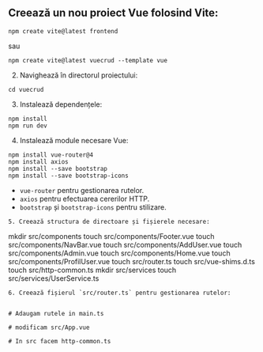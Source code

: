 ## Creează un nou proiect Vue folosind Vite:

```
npm create vite@latest frontend
```

sau

```
npm create vite@latest vuecrud --template vue
```

2. Navighează în directorul proiectului:

```
cd vuecrud
```

3. Instalează dependențele:

```
npm install
npm run dev
```

4. Instalează module necesare Vue:

```
npm install vue-router@4
npm install axios
npm install --save bootstrap
npm install --save bootstrap-icons
```

- `vue-router` pentru gestionarea rutelor.
- `axios` pentru efectuarea cererilor HTTP.
- `bootstrap` și `bootstrap-icons` pentru stilizare.

```
5. Creează structura de directoare și fișierele necesare:

```

mkdir src/components
touch src/components/Footer.vue
touch src/components/NavBar.vue
touch src/components/AddUser.vue
touch src/components/Admin.vue
touch src/components/Home.vue
touch src/components/ProfilUser.vue
touch src/router.ts
touch src/vue-shims.d.ts
touch src/http-common.ts
mkdir src/services
touch src/services/UserService.ts

```
6. Creează fișierul `src/router.ts` pentru gestionarea rutelor:


# Adaugam rutele in main.ts

# modificam src/App.vue

# In src facem http-common.ts
```
